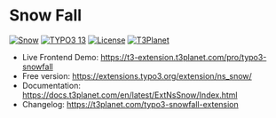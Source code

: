# Snow Fall 

  [![Snow](https://img.shields.io/badge/stable-v13.0.1-green?style=flat-square)](https://github.com/nitsan-technologies/ns_snow/tree/13.0.1) [![TYPO3 13](https://img.shields.io/badge/TYPO3-13-orange.svg?style=flat-square)](https://get.typo3.org/version/13) [![License](https://img.shields.io/badge/license-GPL--3.0-orange?style=flat-square)](https://www.gnu.org/licenses/gpl-3.0.en.html) [![T3Planet](https://img.shields.io/badge/T3Planet-SnowFall-50b99a?style=flat-square)](https://t3-extension.t3planet.com/pro/typo3-snowfall)

- Live Frontend Demo: https://t3-extension.t3planet.com/pro/typo3-snowfall
- Free version: https://extensions.typo3.org/extension/ns_snow/
- Documentation: https://docs.t3planet.com/en/latest/ExtNsSnow/Index.html
- Changelog: https://t3planet.com/typo3-snowfall-extension
